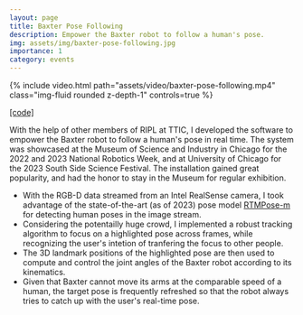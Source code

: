 ```yaml
---
layout: page
title: Baxter Pose Following
description: Empower the Baxter robot to follow a human's pose.
img: assets/img/baxter-pose-following.jpg
importance: 1
category: events
---
```


<div class="row">
    <div class="col-sm mt-3 mt-md-0">
        {% include video.html path="assets/video/baxter-pose-following.mp4" class="img-fluid rounded z-depth-1" controls=true %}
    </div>
</div>

[[code]](https://github.com/ripl/baxter-pose-following)

With the help of other members of RIPL at TTIC, I developed the software to empower the Baxter robot to follow a human's pose in real time. The system was showcased at the Museum of Science and Industry in Chicago for the 2022 and 2023 National Robotics Week, and at University of Chicago for the 2023 South Side Science Festival. The installation gained great popularity, and had the honor to stay in the Museum for regular exhibition.

* With the RGB-D data streamed from an Intel RealSense camera, I took advantage of the state-of-the-art (as of 2023) pose model [RTMPose-m](https://github.com/open-mmlab/mmpose/tree/main/projects/rtmpose) for detecting human poses in the image stream.
* Considering the potentailly huge crowd, I implemented a robust tracking algorithm to focus on a highlighted pose across frames, while recognizing the user's intetion of tranfering the focus to other people.
* The 3D landmark positions of the highlighted pose are then used to compute and control the joint angles of the Baxter robot according to its kinematics.
* Given that Baxter cannot move its arms at the comparable speed of a human, the target pose is frequently refreshed so that the robot always tries to catch up with the user's real-time pose.
